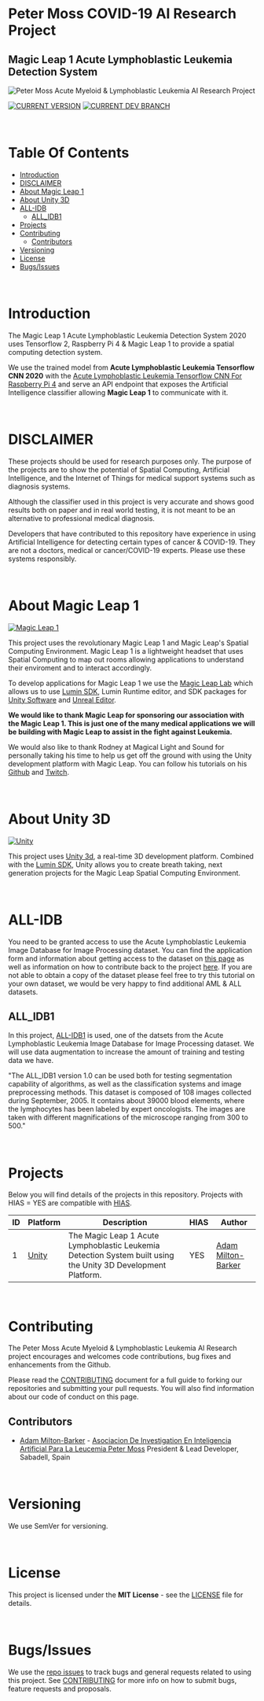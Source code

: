 # Peter Moss COVID-19 AI Research Project
## Magic Leap 1 Acute Lymphoblastic Leukemia Detection System

![Peter Moss Acute Myeloid & Lymphoblastic Leukemia AI Research Project](Media/Images/Peter-Moss-Acute-Myeloid-Lymphoblastic-Leukemia-Research-Project.png)

[![CURRENT VERSION](https://img.shields.io/badge/CURRENT%20VERSION-0.1.0-blue.svg)](https://github.com/COVID-19-AI-Research-Project/Magic-Leap-1-Detection-System/tree/0.1.0) [![CURRENT DEV BRANCH](https://img.shields.io/badge/CURRENT%20DEV%20BRANCH-0.2.0-blue.svg)](https://github.com/COVID-19-AI-Research-Project/AI-Classification/tree/0.2.0)

&nbsp;

# Table Of Contents

- [Introduction](#introduction)
- [DISCLAIMER](#disclaimer)
- [About Magic Leap 1](#about-magic-leap-1)
- [About Unity 3D](#about-unity-3d)
- [ALL-IDB](#all-idb)
    - [ALL_IDB1](#all_idb1)
- [Projects](#projects)
- [Contributing](#contributing)
  - [Contributors](#contributors)
- [Versioning](#versioning)
- [License](#license)
- [Bugs/Issues](#bugs-issues)

&nbsp;

# Introduction

The Magic Leap 1 Acute Lymphoblastic Leukemia Detection System 2020 uses Tensorflow 2, Raspberry Pi 4 & Magic Leap 1 to provide a spatial computing detection system.

We use the trained model from **Acute Lymphoblastic Leukemia Tensorflow CNN 2020** with the [Acute Lymphoblastic Leukemia Tensorflow CNN For Raspberry Pi 4](https://github.com/AMLResearchProject/ALL-Tensorflow-2020/tree/master/RPI4 "Acute Lymphoblastic Leukemia Tensorflow CNN For Raspberry Pi 4") and serve an API endpoint that exposes the Artificial Intelligence classifier allowing **Magic Leap 1** to communicate with it.

&nbsp;

# DISCLAIMER

These projects should be used for research purposes only. The purpose of the projects are to show the potential of Spatial Computing, Artificial Intelligence, and the Internet of Things for medical support systems such as diagnosis systems. 

Although the classifier used in this project is very accurate and shows good results both on paper and in real world testing, it is not meant to be an alternative to professional medical diagnosis. 

Developers that have contributed to this repository have experience in using Artificial Intelligence for detecting certain types of cancer & COVID-19. They are not a doctors, medical or cancer/COVID-19 experts. Please use these systems responsibly.

&nbsp;

# About Magic Leap 1

[![Magic Leap 1](Media/Images/magic-leap-1.jpg)](https://www.magicleap.com/en-us/magic-leap-1)

This project uses the revolutionary Magic Leap 1 and Magic Leap's Spatial Computing Environment. Magic Leap 1 is a lightweight headset that uses Spatial Computing to map out rooms allowing applications to understand their enviroment and to interact accordingly. 

To develop applications for Magic Leap 1 we use the [Magic Leap Lab](https://developer.magicleap.com/downloads "Magic Leap Lab") which allows us to use [Lumin SDK](https://developer.magicleap.com/en-us/learn/guides/lumin-sdk-latest-release-notes "Lumin SDK"), Lumin Runtime editor, and SDK packages for [Unity Software](https://unity.com/ "Unity Software") and [Unreal Editor](https://www.unrealengine.com/en-US/ "Unreal Editor").

**We would like to thank Magic Leap for sponsoring our association with the Magic Leap 1. This is just one of the many medical applications we will be building with Magic Leap to assist in the fight against Leukemia.**

We would also like to thank Rodney at Magical Light and Sound for personally taking his time to help us get off the ground with using the Unity development platform with Magic Leap. You can follow his tutorials on his [Github](https://github.com/magicallightandsound "Github") and [Twitch](https://www.twitch.tv/rodneydeveloper "Twitch"). 

&nbsp;

# About Unity 3D

[![Unity](Media/Images/unity.jpg)](https://unity.com/)

This project uses [Unity 3d](https://unity.com/ "Unity 3d"), a real-time 3D development platform. Combined with the [Lumin SDK](https://developer.magicleap.com/en-us/learn/guides/lumin-sdk-latest-release-notes "Lumin SDK"), Unity allows you to create breath taking, next generation projects for the Magic Leap Spatial Computing Environment. 

&nbsp;

# ALL-IDB

You need to be granted access to use the Acute Lymphoblastic Leukemia Image Database for Image Processing dataset. You can find the application form and information about getting access to the dataset on [this page](https://homes.di.unimi.it/scotti/all/#download) as well as information on how to contribute back to the project [here](https://homes.di.unimi.it/scotti/all/results.php). If you are not able to obtain a copy of the dataset please feel free to try this tutorial on your own dataset, we would be very happy to find additional AML & ALL datasets.

## ALL_IDB1 

In this project, [ALL-IDB1](https://homes.di.unimi.it/scotti/all/#datasets) is used, one of the datsets from the Acute Lymphoblastic Leukemia Image Database for Image Processing dataset. We will use data augmentation to increase the amount of training and testing data we have.

"The ALL_IDB1 version 1.0 can be used both for testing segmentation capability of algorithms, as well as the classification systems and image preprocessing methods. This dataset is composed of 108 images collected during September, 2005. It contains about 39000 blood elements, where the lymphocytes has been labeled by expert oncologists. The images are taken with different magnifications of the microscope ranging from 300 to 500."  

&nbsp;

# Projects

Below you will find details of the projects in this repository. Projects with HIAS = YES are compatible with [HIAS](https://github.com/LeukemiaAiResearch/HIAS "HIAS").

| ID  | Platform                                                                                                    | Description                                                                                                                                                                                                                                                                                                                                                                                                                                                                                                                                 | HIAS | Author                                                                                                        |
| --- | ---------------------------------------------------------------------------------------------------------- | ------------------------------------------------------------------------------------------------------------------------------------------------------------------------------------------------------------------------------------------------------------------------------------------------------------------------------------------------------------------------------------------------------------------------------------------------------------------------------------------------------------------------------------------- | ---- | ------------------------------------------------------------------------------------------------------------- |
| 1   | [Unity](Projects/Unity/ "Unity") | The Magic Leap 1 Acute Lymphoblastic Leukemia Detection System built using the Unity 3D Development Platform.                                                                                                                                                                                                                                                                                                   | YES   |  [Adam Milton-Barker](https://www.leukemiaresearchassociation.ai/team/adam-milton-barker "Adam Milton-Barker") |

&nbsp;

# Contributing

The Peter Moss Acute Myeloid & Lymphoblastic Leukemia AI Research project encourages and welcomes code contributions, bug fixes and enhancements from the Github.

Please read the [CONTRIBUTING](CONTRIBUTING.md "CONTRIBUTING") document for a full guide to forking our repositories and submitting your pull requests. You will also find information about our code of conduct on this page.

## Contributors

- [Adam Milton-Barker](https://www.leukemiaresearchassociation.ai/team/adam-milton-barker "Adam Milton-Barker") - [Asociacion De Investigation En Inteligencia Artificial Para La Leucemia Peter Moss](https://www.leukemiaresearchassociation.ai "Asociacion De Investigation En Inteligencia Artificial Para La Leucemia Peter Moss") President & Lead Developer, Sabadell, Spain

&nbsp;

# Versioning

We use SemVer for versioning.

&nbsp;

# License

This project is licensed under the **MIT License** - see the [LICENSE](LICENSE.md "LICENSE") file for details.

&nbsp;

# Bugs/Issues

We use the [repo issues](issues "repo issues") to track bugs and general requests related to using this project. See [CONTRIBUTING](CONTRIBUTING.md "CONTRIBUTING") for more info on how to submit bugs, feature requests and proposals.